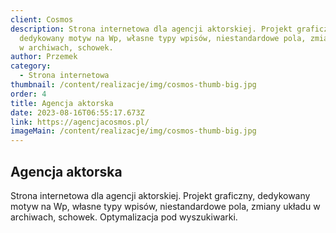 ```yaml
---
client: Cosmos
description: Strona internetowa dla agencji aktorskiej. Projekt graficzny,
  dedykowany motyw na Wp, własne typy wpisów, niestandardowe pola, zmiany układu
  w archiwach, schowek.
author: Przemek
category:
  - Strona internetowa
thumbnail: /content/realizacje/img/cosmos-thumb-big.jpg
order: 4
title: Agencja aktorska
date: 2023-08-16T06:55:17.673Z
link: https://agencjacosmos.pl/
imageMain: /content/realizacje/img/cosmos-thumb-big.jpg
---
```


## Agencja aktorska

Strona internetowa dla agencji aktorskiej. Projekt graficzny, dedykowany motyw na Wp, własne typy wpisów, niestandardowe pola, zmiany układu w archiwach, schowek. Optymalizacja pod wyszukiwarki.
